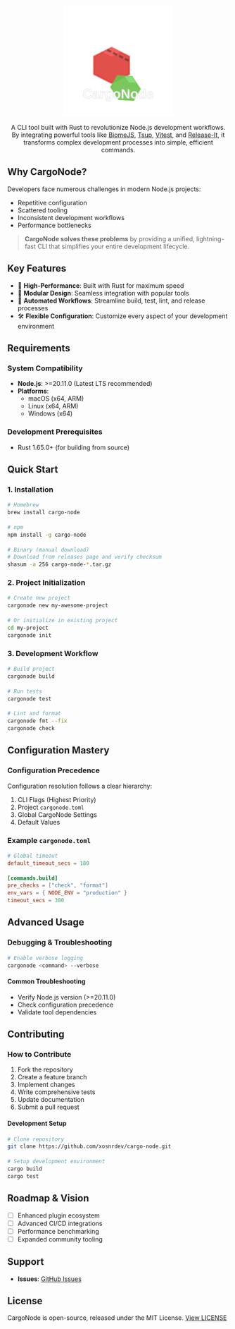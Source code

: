<div align="center">

<img src="./docs/logo.svg" width="250px" />

A CLI tool built with Rust to revolutionize Node.js development workflows. By integrating powerful tools like [BiomeJS](https://biomejs.dev/guides/getting-started/), [Tsup](https://tsup.egoist.dev/), [Vitest](https://vitest.dev/guide/), and [Release-It](https://github.com/release-it/release-it), it transforms complex development processes into simple, efficient commands.

</div>

## Why CargoNode?

Developers face numerous challenges in modern Node.js projects:

- Repetitive configuration
- Scattered tooling
- Inconsistent development workflows
- Performance bottlenecks

> **CargoNode solves these problems** by providing a unified, lightning-fast CLI that simplifies your entire development lifecycle.

## Key Features

- 🚀 **High-Performance**: Built with Rust for maximum speed
- 🔧 **Modular Design**: Seamless integration with popular tools
- 🤖 **Automated Workflows**: Streamline build, test, lint, and release processes
- 🛠️ **Flexible Configuration**: Customize every aspect of your development environment

## Requirements

### System Compatibility

- **Node.js**: >=20.11.0 (Latest LTS recommended)
- **Platforms**:
  - macOS (x64, ARM)
  - Linux (x64, ARM)
  - Windows (x64)

### Development Prerequisites

- Rust 1.65.0+ (for building from source)

## Quick Start

### 1. Installation

```bash
# Homebrew
brew install cargo-node

# npm
npm install -g cargo-node

# Binary (manual download)
# Download from releases page and verify checksum
shasum -a 256 cargo-node-*.tar.gz
```

### 2. Project Initialization

```bash
# Create new project
cargonode new my-awesome-project

# Or initialize in existing project
cd my-project
cargonode init
```

### 3. Development Workflow

```bash
# Build project
cargonode build

# Run tests
cargonode test

# Lint and format
cargonode fmt --fix
cargonode check
```

## Configuration Mastery

### Configuration Precedence

Configuration resolution follows a clear hierarchy:

1. CLI Flags (Highest Priority)
2. Project `cargonode.toml`
3. Global CargoNode Settings
4. Default Values

### Example `cargonode.toml`

```toml
# Global timeout
default_timeout_secs = 180

[commands.build]
pre_checks = ["check", "format"]
env_vars = { NODE_ENV = "production" }
timeout_secs = 300
```

## Advanced Usage

### Debugging & Troubleshooting

```bash
# Enable verbose logging
cargonode <command> --verbose
```

#### Common Troubleshooting

- Verify Node.js version (>=20.11.0)
- Check configuration precedence
- Validate tool dependencies

## Contributing

### How to Contribute

1. Fork the repository
2. Create a feature branch
3. Implement changes
4. Write comprehensive tests
5. Update documentation
6. Submit a pull request

#### Development Setup

```bash
# Clone repository
git clone https://github.com/xosnrdev/cargo-node.git

# Setup development environment
cargo build
cargo test
```

## Roadmap & Vision

- [ ] Enhanced plugin ecosystem
- [ ] Advanced CI/CD integrations
- [ ] Performance benchmarking
- [ ] Expanded community tooling

## Support

- **Issues**: [GitHub Issues](https://github.com/xosnrdev/cargo-node/issues)

## License

CargoNode is open-source, released under the MIT License.
[View LICENSE](LICENSE)
